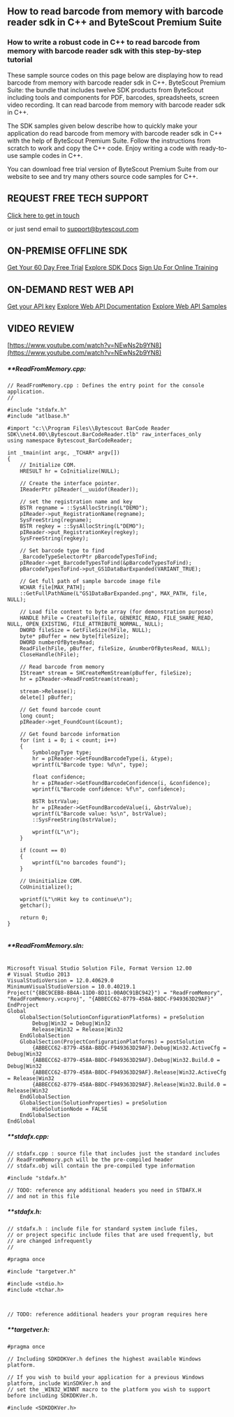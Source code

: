 ## How to read barcode from memory with barcode reader sdk in C++ and ByteScout Premium Suite

### How to write a robust code in C++ to read barcode from memory with barcode reader sdk with this step-by-step tutorial

These sample source codes on this page below are displaying how to read barcode from memory with barcode reader sdk in C++. ByteScout Premium Suite: the bundle that includes twelve SDK products from ByteScout including tools and components for PDF, barcodes, spreadsheets, screen video recording. It can read barcode from memory with barcode reader sdk in C++.

The SDK samples given below describe how to quickly make your application do read barcode from memory with barcode reader sdk in C++ with the help of ByteScout Premium Suite. Follow the instructions from scratch to work and copy the C++ code. Enjoy writing a code with ready-to-use sample codes in C++.

You can download free trial version of ByteScout Premium Suite from our website to see and try many others source code samples for C++.

## REQUEST FREE TECH SUPPORT

[Click here to get in touch](https://bytescout.zendesk.com/hc/en-us/requests/new?subject=ByteScout%20Premium%20Suite%20Question)

or just send email to [support@bytescout.com](mailto:support@bytescout.com?subject=ByteScout%20Premium%20Suite%20Question) 

## ON-PREMISE OFFLINE SDK 

[Get Your 60 Day Free Trial](https://bytescout.com/download/web-installer?utm_source=github-readme)
[Explore SDK Docs](https://bytescout.com/documentation/index.html?utm_source=github-readme)
[Sign Up For Online Training](https://academy.bytescout.com/)


## ON-DEMAND REST WEB API

[Get your API key](https://pdf.co/documentation/api?utm_source=github-readme)
[Explore Web API Documentation](https://pdf.co/documentation/api?utm_source=github-readme)
[Explore Web API Samples](https://github.com/bytescout/ByteScout-SDK-SourceCode/tree/master/PDF.co%20Web%20API)

## VIDEO REVIEW

[https://www.youtube.com/watch?v=NEwNs2b9YN8](https://www.youtube.com/watch?v=NEwNs2b9YN8)




<!-- code block begin -->

##### ****ReadFromMemory.cpp:**
    
```
// ReadFromMemory.cpp : Defines the entry point for the console application.
//

#include "stdafx.h"
#include "atlbase.h"

#import "c:\\Program Files\\Bytescout BarCode Reader SDK\\net4.00\\Bytescout.BarCodeReader.tlb" raw_interfaces_only
using namespace Bytescout_BarCodeReader;

int _tmain(int argc, _TCHAR* argv[])
{
	// Initialize COM.
	HRESULT hr = CoInitialize(NULL);

	// Create the interface pointer.
	IReaderPtr pIReader(__uuidof(Reader));

	// set the registration name and key
	BSTR regname = ::SysAllocString(L"DEMO");
	pIReader->put_RegistrationName(regname);
	SysFreeString(regname);
	BSTR regkey = ::SysAllocString(L"DEMO");
	pIReader->put_RegistrationKey(regkey);
	SysFreeString(regkey);

	// Set barcode type to find
	_BarcodeTypeSelectorPtr pBarcodeTypesToFind;
	pIReader->get_BarcodeTypesToFind(&pBarcodeTypesToFind);
	pBarcodeTypesToFind->put_GS1DataBarExpanded(VARIANT_TRUE);

	// Get full path of sample barcode image file
	WCHAR file[MAX_PATH];
	::GetFullPathName(L"GS1DataBarExpanded.png", MAX_PATH, file, NULL);

	// Load file content to byte array (for demonstration purpose)
	HANDLE hFile = CreateFile(file, GENERIC_READ, FILE_SHARE_READ, NULL, OPEN_EXISTING, FILE_ATTRIBUTE_NORMAL, NULL);
	DWORD fileSize = GetFileSize(hFile, NULL);
	byte* pBuffer = new byte[fileSize];
	DWORD numberOfBytesRead;
	ReadFile(hFile, pBuffer, fileSize, &numberOfBytesRead, NULL);
	CloseHandle(hFile);

	// Read barcode from memory
	IStream* stream = SHCreateMemStream(pBuffer, fileSize);
	hr = pIReader->ReadFromStream(stream);

	stream->Release();
	delete[] pBuffer;

	// Get found barcode count
	long count;
	pIReader->get_FoundCount(&count);

	// Get found barcode information
	for (int i = 0; i < count; i++)
	{
		SymbologyType type;
		hr = pIReader->GetFoundBarcodeType(i, &type);
		wprintf(L"Barcode type: %d\n", type);

		float confidence;
		hr = pIReader->GetFoundBarcodeConfidence(i, &confidence);
		wprintf(L"Barcode confidence: %f\n", confidence);

		BSTR bstrValue;
		hr = pIReader->GetFoundBarcodeValue(i, &bstrValue);
		wprintf(L"Barcode value: %s\n", bstrValue);
		::SysFreeString(bstrValue);

		wprintf(L"\n");
	}

	if (count == 0)
	{
		wprintf(L"no barcodes found");
	}

	// Uninitialize COM.
	CoUninitialize();
	
	wprintf(L"\nHit key to continue\n");
	getchar();

	return 0;
}


```

<!-- code block end -->    

<!-- code block begin -->

##### ****ReadFromMemory.sln:**
    
```

Microsoft Visual Studio Solution File, Format Version 12.00
# Visual Studio 2013
VisualStudioVersion = 12.0.40629.0
MinimumVisualStudioVersion = 10.0.40219.1
Project("{8BC9CEB8-8B4A-11D0-8D11-00A0C91BC942}") = "ReadFromMemory", "ReadFromMemory.vcxproj", "{ABBECC62-8779-458A-B8DC-F949363D29AF}"
EndProject
Global
	GlobalSection(SolutionConfigurationPlatforms) = preSolution
		Debug|Win32 = Debug|Win32
		Release|Win32 = Release|Win32
	EndGlobalSection
	GlobalSection(ProjectConfigurationPlatforms) = postSolution
		{ABBECC62-8779-458A-B8DC-F949363D29AF}.Debug|Win32.ActiveCfg = Debug|Win32
		{ABBECC62-8779-458A-B8DC-F949363D29AF}.Debug|Win32.Build.0 = Debug|Win32
		{ABBECC62-8779-458A-B8DC-F949363D29AF}.Release|Win32.ActiveCfg = Release|Win32
		{ABBECC62-8779-458A-B8DC-F949363D29AF}.Release|Win32.Build.0 = Release|Win32
	EndGlobalSection
	GlobalSection(SolutionProperties) = preSolution
		HideSolutionNode = FALSE
	EndGlobalSection
EndGlobal

```

<!-- code block end -->    

<!-- code block begin -->

##### ****stdafx.cpp:**
    
```
// stdafx.cpp : source file that includes just the standard includes
// ReadFromMemory.pch will be the pre-compiled header
// stdafx.obj will contain the pre-compiled type information

#include "stdafx.h"

// TODO: reference any additional headers you need in STDAFX.H
// and not in this file

```

<!-- code block end -->    

<!-- code block begin -->

##### ****stdafx.h:**
    
```
// stdafx.h : include file for standard system include files,
// or project specific include files that are used frequently, but
// are changed infrequently
//

#pragma once

#include "targetver.h"

#include <stdio.h>
#include <tchar.h>



// TODO: reference additional headers your program requires here

```

<!-- code block end -->    

<!-- code block begin -->

##### ****targetver.h:**
    
```
#pragma once

// Including SDKDDKVer.h defines the highest available Windows platform.

// If you wish to build your application for a previous Windows platform, include WinSDKVer.h and
// set the _WIN32_WINNT macro to the platform you wish to support before including SDKDDKVer.h.

#include <SDKDDKVer.h>

```

<!-- code block end -->